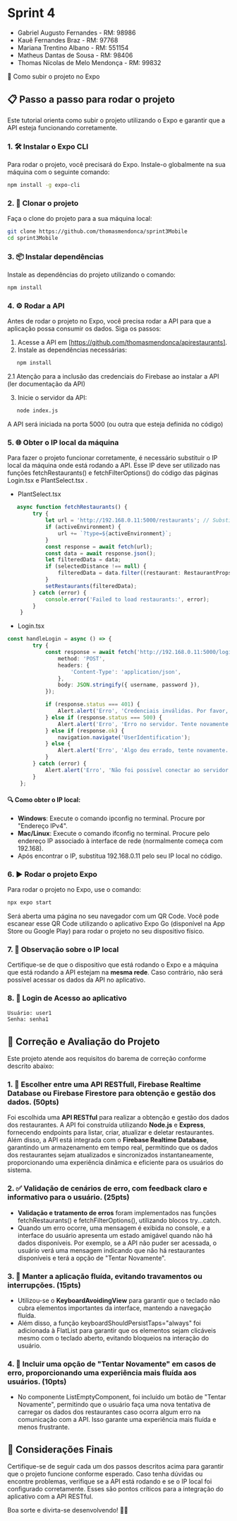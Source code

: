 # Sprint 4
- Gabriel Augusto Fernandes - RM: 98986
- Kauê Fernandes Braz - RM: 97768
- Mariana Trentino Albano - RM: 551154
- Matheus Dantas de Sousa - RM: 98406
- Thomas Nícolas de Melo Mendonça - RM: 99832

🚀 Como subir o projeto no Expo 

## 📋 Passo a passo para rodar o projeto

Este tutorial orienta como subir o projeto utilizando o Expo e garantir que a API esteja funcionando corretamente.

### 1. 🛠️ Instalar o Expo CLI

Para rodar o projeto, você precisará do Expo. Instale-o globalmente na sua máquina com o seguinte comando:

```bash
npm install -g expo-cli
```


### 2. 📂 Clonar o projeto

Faça o clone do projeto para a sua máquina local:

```bash
git clone https://github.com/thomasmendonca/sprint3Mobile
cd sprint3Mobile
```


### 3. 📦 Instalar dependências

Instale as dependências do projeto utilizando o comando:
``` bash
npm install
```


### 4. ⚙️ Rodar a API

Antes de rodar o projeto no Expo, você precisa rodar a API para que a aplicação possa consumir os dados. Siga os passos:

1. Acesse a API em [https://github.com/thomasmendonca/apirestaurants].
2. Instale as dependências necessárias:
   
```bash
   npm install
```
2.1 Atenção para a inclusão das credenciais do Firebase ao instalar a API (ler documentação da API)

3. Inicie o servidor da API:
   
```bash
   node index.js
```

   A API será iniciada na porta 5000 (ou outra que esteja definida no código)

### 5. 🌐 Obter o IP local da máquina


Para fazer o projeto funcionar corretamente, é necessário substituir o IP local da máquina onde está rodando a API. Esse IP deve ser utilizado nas funções fetchRestaurants() e fetchFilterOptions() do código das páginas Login.tsx e PlantSelect.tsx .
- PlantSelect.tsx
``` Typescript
   async function fetchRestaurants() {
        try {
            let url = 'http://192.168.0.11:5000/restaurants'; // Substitua 192.168.X.X pelo IP local da sua máquina
            if (activeEnvironment) {
                url += `?type=${activeEnvironment}`;
            }
            const response = await fetch(url);
            const data = await response.json();
            let filteredData = data;
            if (selectedDistance !== null) {
                filteredData = data.filter((restaurant: RestaurantProps) => restaurant.distance <= selectedDistance);
            }
            setRestaurants(filteredData);
        } catch (error) {
            console.error('Failed to load restaurants:', error);
        }
    }
```
- Login.tsx 
``` Typescript
const handleLogin = async () => {
        try {
            const response = await fetch('http://192.168.0.11:5000/login', { // Substitua 192.168.X.X pelo IP local da sua máquina
                method: 'POST',
                headers: {
                    'Content-Type': 'application/json',
                },
                body: JSON.stringify({ username, password }),
            });

            if (response.status === 401) {
                Alert.alert('Erro', 'Credenciais inválidas. Por favor, verifique seu nome de usuário e senha.');
            } else if (response.status === 500) {
                Alert.alert('Erro', 'Erro no servidor. Tente novamente mais tarde.');
            } else if (response.ok) {
                navigation.navigate('UserIdentification');
            } else {
                Alert.alert('Erro', 'Algo deu errado, tente novamente. Código de status: ' + response.status);
            }
        } catch (error) {
            Alert.alert('Erro', 'Não foi possível conectar ao servidor. Verifique sua conexão com a internet.');
        }
    };
```

#### 🔍 Como obter o IP local:
- **Windows**: Execute o comando ipconfig no terminal. Procure por "Endereço IPv4".
- **Mac/Linux**: Execute o comando ifconfig no terminal. Procure pelo endereço IP associado à interface de rede (normalmente começa com 192.168).
- Após encontrar o IP, substitua 192.168.0.11 pelo seu IP local no código.

### 6. ▶️ Rodar o projeto Expo

Para rodar o projeto no Expo, use o comando:

```bash
npx expo start
```

Será aberta uma página no seu navegador com um QR Code. Você pode escanear esse QR Code utilizando o aplicativo Expo Go (disponível na App Store ou Google Play) para rodar o projeto no seu dispositivo físico.

### 7. 📶 Observação sobre o IP local

Certifique-se de que o dispositivo que está rodando o Expo e a máquina que está rodando a API estejam na **mesma rede**. Caso contrário, não será possível acessar os dados da API no aplicativo.

### 8. 📶 Login de Acesso ao aplicativo
```bash
Usuário: user1
Senha: senha1
```

## 🎯 Correção e Avaliação do Projeto

Este projeto atende aos requisitos do barema de correção conforme descrito abaixo:

### 1. 🔗 Escolher entre uma API RESTfull, Firebase Realtime Database ou Firebase Firestore para obtenção e gestão dos dados. (50pts)

Foi escolhida uma **API RESTful** para realizar a obtenção e gestão dos dados dos restaurantes. A API foi construída utilizando **Node.js** e **Express**, fornecendo endpoints para listar, criar, atualizar e deletar restaurantes. Além disso, a API está integrada com o **Firebase Realtime Database**, garantindo um armazenamento em tempo real, permitindo que os dados dos restaurantes sejam atualizados e sincronizados instantaneamente, proporcionando uma experiência dinâmica e eficiente para os usuários do sistema.

### 2. ✅ Validação de cenários de erro, com feedback claro e informativo para o usuário. (25pts)

- **Validação e tratamento de erros** foram implementados nas funções fetchRestaurants() e fetchFilterOptions(), utilizando blocos try...catch.
- Quando um erro ocorre, uma mensagem é exibida no console, e a interface do usuário apresenta um estado amigável quando não há dados disponíveis. Por exemplo, se a API não puder ser acessada, o usuário verá uma mensagem indicando que não há restaurantes disponíveis e terá a opção de "Tentar Novamente".

### 3. 🌊 Manter a aplicação fluída, evitando travamentos ou interrupções. (15pts)

- Utilizou-se o **KeyboardAvoidingView** para garantir que o teclado não cubra elementos importantes da interface, mantendo a navegação fluída.
- Além disso, a função keyboardShouldPersistTaps="always" foi adicionada à FlatList para garantir que os elementos sejam clicáveis mesmo com o teclado aberto, evitando bloqueios na interação do usuário.

### 4. 🔄 Incluir uma opção de "Tentar Novamente" em casos de erro, proporcionando uma experiência mais fluída aos usuários. (10pts)

- No componente ListEmptyComponent, foi incluído um botão de "Tentar Novamente", permitindo que o usuário faça uma nova tentativa de carregar os dados dos restaurantes caso ocorra algum erro na comunicação com a API. Isso garante uma experiência mais fluída e menos frustrante.

## 📌 Considerações Finais

Certifique-se de seguir cada um dos passos descritos acima para garantir que o projeto funcione conforme esperado. Caso tenha dúvidas ou encontre problemas, verifique se a API está rodando e se o IP local foi configurado corretamente. Esses são pontos críticos para a integração do aplicativo com a API RESTful.

Boa sorte e divirta-se desenvolvendo! 🚀😊
